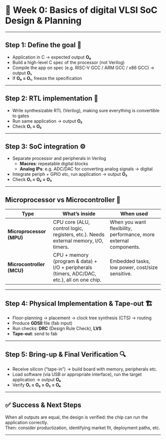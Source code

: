 # 🎯 Week 0: Basics of digital VLSI SoC Design & Planning

---

## Step 1: Define the goal 🚀  
- Application in C → expected output **O₀**  
- Build a high-level C spec of the processor (not Verilog)  
- Compile the app on spec (e.g. RISC-V GCC / ARM GCC / x86 GCC) → output **O₁**  
- If **O₀ = O₁**, freeze the specification  

---

## Step 2: RTL implementation 🔧  
- Write synthesizable RTL (Verilog), making sure everything is convertible to gates  
- Run same application → output **O₂**  
- Check **O₁ = O₂**  

---

## Step 3: SoC integration ⚙️  
- Separate processor and peripherals in Verilog  
  - **Macros**: repeatable digital blocks  
  - **Analog IPs**: e.g. ADC/DAC for converting analog signals → digital  
- Integrate periph + GPIO etc, run application → output **O₃**  
- Check **O₁ = O₂ = O₃**

---

## Microprocessor vs Microcontroller 🧠  

| Type | What’s inside | When used |
|------|----------------|------------|
| **Microprocessor (MPU)** | CPU core (ALU, control logic, registers, etc.). Needs external memory, I/O, timers. | When you want flexibility, performance, more external components. |
| **Microcontroller (MCU)** | CPU + memory (program & data) + I/O + peripherals (timers, ADC/DAC, etc.), all on one chip. | Embedded tasks, low power, cost/size sensitive. |

---

## Step 4: Physical Implementation & Tape-out 🏗️  
- Floor-planning → placement → clock tree synthesis (CTS) → routing  
- Produce **GDSII** file (fab input)  
- Run checks: **DRC** (Design Rule Check), **LVS** 
- **Tape-out**: send to fab  

---

## Step 5: Bring-up & Final Verification 🔍  
- Receive silicon (“tape-in”) → build board with memory, peripherals etc.  
- Load software (via USB or appropriate interface), run the target application → output **O₄**  
- Verify **O₁ = O₂ = O₃ = O₄**  

---

## ✅ Success & Next Steps  
When all outputs are equal, the design is verified: the chip can run the application correctly.  
Then: consider productization, identifying market fit, deployment paths, etc.

---


